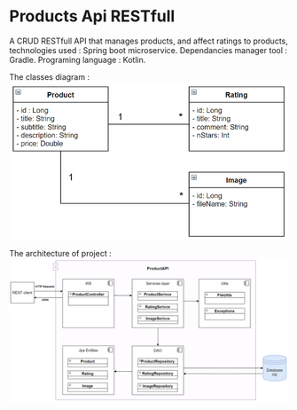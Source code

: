 # Products Api RESTfull

A CRUD RESTfull API that manages products, and affect ratings to products, technologies used : Spring boot microservice. Dependancies manager tool : Gradle. Programing language : Kotlin.

The classes diagram : 
![alt text](https://github.com/abdev2019/ProductApi/blob/master/diagramClasses.PNG?raw=true)

The architecture of project : 
![alt text](https://raw.githubusercontent.com/abdev2019/ProductApi/master/architecture.PNG)
